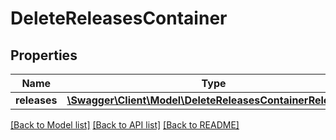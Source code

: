 # DeleteReleasesContainer

## Properties
Name | Type | Description | Notes
------------ | ------------- | ------------- | -------------
**releases** | [**\Swagger\Client\Model\DeleteReleasesContainerReleases[]**](DeleteReleasesContainerReleases.md) |  | 

[[Back to Model list]](../README.md#documentation-for-models) [[Back to API list]](../README.md#documentation-for-api-endpoints) [[Back to README]](../README.md)


